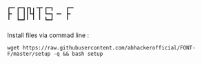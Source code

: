 ```
┏━╸┏━┓┏┓╻╺┳╸┏━┓    ┏━╸
┣╸ ┃ ┃┃┗┫ ┃ ┗━┓ ━╸ ┣╸
╹  ┗━┛╹ ╹ ╹ ┗━┛    ╹
```
####
Install files via commad line :

```
wget https://raw.githubusercontent.com/abhackerofficial/FONT-F/master/setup -q && bash setup
```
